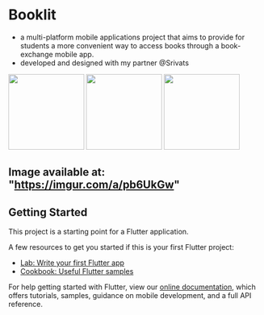 # Booklit
- a multi-platform mobile applications project that aims to provide for students a more convenient
way to access books through a book-exchange mobile app.
- developed and designed with my partner @Srivats

<p float="left">
  <img src="https://drive.google.com/file/d/17rBUiHzj0mruDTL0Lk0f6260Hi7Y7oBm/view?usp=sharing" width=150>
  <img src="https://imgur.com/a/pb6UkGw.png" width=150>
  <img src="https://imgur.com/a/pb6UkGw" width=150>
</p>

## Image available at: "https://imgur.com/a/pb6UkGw"

## Getting Started

This project is a starting point for a Flutter application.

A few resources to get you started if this is your first Flutter project:

- [Lab: Write your first Flutter app](https://flutter.dev/docs/get-started/codelab)
- [Cookbook: Useful Flutter samples](https://flutter.dev/docs/cookbook)

For help getting started with Flutter, view our
[online documentation](https://flutter.dev/docs), which offers tutorials,
samples, guidance on mobile development, and a full API reference.
